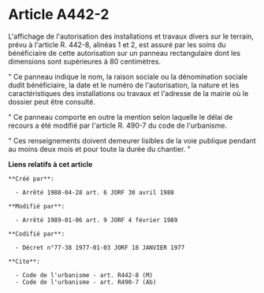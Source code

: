 # Article A442-2

L'affichage de l'autorisation des installations et travaux divers sur le terrain, prévu à l'article R. 442-8, alinéas 1 et 2,
est assuré par les soins du bénéficiaire de cette autorisation sur un panneau rectangulaire dont les dimensions sont
supérieures à 80 centimètres.

" Ce panneau indique le nom, la raison sociale ou la dénomination sociale dudit bénéficiaire, la date et le numéro de
l'autorisation, la nature et les caractéristiques des installations ou travaux et l'adresse de la mairie où le dossier peut
être consulté.

" Ce panneau comporte en outre la mention selon laquelle le délai de recours a été modifié par l'article R. 490-7 du code de
l'urbanisme.

" Ces renseignements doivent demeurer lisibles de la voie publique pendant au moins deux mois et pour toute la durée du
chantier. "

**Liens relatifs à cet article**

	**Créé par**:

	  - Arrêté 1988-04-28 art. 6 JORF 30 avril 1988

	**Modifié par**:

	  - Arrêté 1989-01-06 art. 9 JORF 4 février 1989

	**Codifié par**:

	  - Décret n°77-38 1977-01-03 JORF 18 JANVIER 1977

	**Cite**:

	  - Code de l'urbanisme - art. R442-8 (M)
	  - Code de l'urbanisme - art. R490-7 (Ab)
